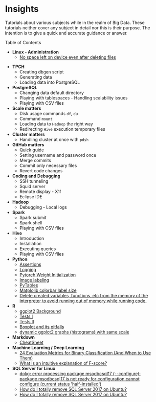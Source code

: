 # Insights
Tutorials about various subjects while in the realm of Big Data.
These tutorials neither cover any subject in detail nor this is their purpose. The intention is to give a quick and accurate guidance or answer.

Table of Contents
<ul>
  <li><span><b>Linux - Administration</b></span>
    <ul>
      <li><a href="https://askubuntu.com/questions/749176/no-space-left-on-device-even-after-deleting-files">No space left on device even after deleting files</a></li>
    </ul>
  </li>
</ul>
<ul>
  <li><span><b>TPCH</b></span>
<ul>
<li>Creating dbgen script</li>
<li>Generating data</li>
<li>Loading data into PostgreSQL</li>
</ul>
</li>
<li><span><b>PostgreSQL</b></span>
<ul>
<li>Changing data default directory</li>
<li>Playing with tablespaces - Handling scalability issues</li>
<li>Playing with CSV files</li>
</ul>
</li>
  <li><span><b>Scale matters</b></span>
<ul>
<li>Disk usage commands <code>df</code>, <code>du</code></li>
<li>Command <code>mount</code></li>
<li>Loading data to <code>Hadoop</code> the right way</li>
<li>Redirecting <code>Hive</code> execution temporary files</li>
</ul>
</li>
  <li><span><b>Cluster matters</b></span>
<ul>
<li>Handling cluster at once with <code>pdsh</code></li>
</ul>
<li><span><b>GitHub matters</b></span>
<ul>
<li>Quick guide</li>
<li>Setting username and password once</li>
<li>Merge commits</li>
<li>Commit only necessary files</li>
<li>Revert code changes</li>
</ul>
<li><span><b>Coding and Debugging</b></span>
<ul>
<li>SSH tunneling</li>
<li>Squid server</li>
<li>Remote display - X11</li>
<li>Eclipse IDE</li>
</ul>
</li>
<li><span><b>Hadoop</b></span>
<ul>
<li>Debugging - Local logs</li>
</ul>
<li><span><b>Spark</b></span>
<ul>
<li>Spark submit</li>
<li>Spark shell</li>
<li>Playing with CSV files</li>
</ul>
</li>
<li><span><b>Hive</b></span>
<ul>
<li>Introduction</li>
<li>Installation</li>
<li>Executing queries</li>
<li>Playing with CSV files</li>
</ul>
  <li><span><b>Python</b></span>
    <ul>
      <li><a href="https://www.journaldev.com/15791/python-assert">Assertions</a></li>
      <li><a href="https://realpython.com/python-logging/">Logging</a></li>
      <li><a href="https://stackoverflow.com/questions/49433936/how-to-initialize-weights-in-pytorch">Pytorch Weight Initialization</a></li>
      <li><a href="https://github.com/wkentaro/labelme">Image labeling</a></li>
      <li><a href="https://www.machinelearninguru.com/deep_learning/data_preparation/hdf5/hdf5.html">PyTables</a></li>
      <li><a href="https://matplotlib.org/3.1.1/api/_as_gen/matplotlib.axes.Axes.tick_params.html">Matplolib colorbar label size</a></li>
      <li><a href="https://stackoverflow.com/questions/26545051/is-there-a-way-to-delete-created-variables-functions-etc-from-the-memory-of-th">Delete created variables, functions, etc from the memory of the interpreter to avoid running out of memory while running code.</a></li>
    </ul>
  </li>
 <li><span><b>R</b></span>
  <ul>
    <li><a href="http://felixfan.github.io/ggplot2-remove-grid-background-margin/">ggplot2 Background</a></li>
    <li><a href="https://www.r-bloggers.com/t-tests/">Tests I</a></li>
    <li><a href="https://www.r-bloggers.com/add-p-values-and-significance-levels-to-ggplots/">Tests II</a></li>
    <li><a href="https://www.data-to-viz.com/caveat/boxplot.html">Boxplot and its pitfalls</a></li>
    <li><a href="https://stackoverflow.com/questions/60438297/r-histograms-with-shared-same-x-and-y-axes/60438728?noredirect=1#comment107179917_60438728">dynamic ggplot2 graphs (histograms) with same scale</a></li>
  </ul>
 </li>
 <li><span><b>Markdown</b></span>
    <ul>
      <li><a href="https://github.com/adam-p/markdown-here/wiki/Markdown-Cheatsheet">CheatSheet</a></li>
    </ul>
 </li>
 <li><span><b>Machine Learning / Deep Learning</b></span>
    <ul>
      <li><a href="https://neptune.ai/blog/evaluation-metrics-binary-classification?utm_campaign=blog-evaluation-metrics-binary-classification&utm_content=blog&utm_medium=answer&utm_source=quora">24 Evaluation Metrics for Binary Classification (And When to Use Them)</a></li>
      <li><a href="https://www.quora.com/What-is-an-intuitive-explanation-of-F-score?share=1">What is an intuitive explanation of F-score?</a></li>
    </ul>
 </li>
 <li><span><b>SQL Server for Linux</b></span>
    <ul>
      <li><a href="https://blog.csdn.net/u011641865/article/details/72317824">dpkg: error processing package msodbcsql17 (--configure):
 package msodbcsql17 is not ready for configuration
 cannot configure (current status 'half-installed')</a>
      </li>
      <li><a href="https://dba.stackexchange.com/questions/174175/how-do-i-totally-remove-sql-server-2017-on-ubuntu">How do I totally remove SQL Server 2017 on Ubuntu?</a>
      </li>
      <li><a href="https://dba.stackexchange.com/questions/174175/how-do-i-totally-remove-sql-server-2017-on-ubuntu">How do I totally remove SQL Server 2017 on Ubuntu?</a>
      </li>
    </ul>
 </li>
</ul>
